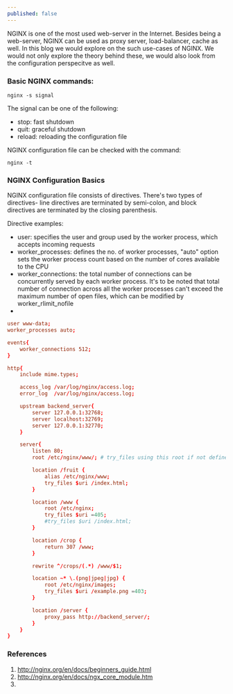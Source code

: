 ```yaml
---
published: false
---
```


NGINX is one of the most used web-server in the Internet. Besides being a web-server, NGINX can be used as proxy server, load-balancer, cache as well. In this blog we would explore on the such use-cases of NGINX. We would not only explore the theory behind these, we would also look from the configuration perspecitve as well.

### Basic NGINX commands:
```
nginx -s signal
```
The signal can be one of the following:
- stop: fast shutdown
- quit: graceful shutdown
- reload: reloading the configuration file

NGINX configuration file can be checked with the command:
```
nginx -t
```


### NGINX Configuration Basics

NGINX configuration file consists of directives. There's two types of directives- line directives are terminated by semi-colon, and block directives are terminated by the closing parenthesis. 

Directive examples:
- user: specifies the user and group used by the worker process, which accepts incoming requests
- worker_processes: defines the no. of worker processes, "auto" option sets the worker process count based on the number of cores available to the CPU
- worker_connections: the total number of connections can be concurrently served by each worker process. It's to be noted that total number of connection across all the worker processes can't exceed the maximum number of open files, which can be modified by worker_rlimit_nofile
- 

```conf
user www-data;
worker_processes auto;

events{
    worker_connections 512;
}

http{
    include mime.types;

    access_log /var/log/nginx/access.log;
    error_log  /var/log/nginx/access.log;

    upstream backend_server{
        server 127.0.0.1:32768;
        server localhost:32769;
        server 127.0.0.1:32770;
    }

    server{
        listen 80;
        root /etc/nginx/www/; # try_files using this root if not defined

        location /fruit {
            alias /etc/nginx/www;
            try_files $uri /index.html;
        }

        location /www {
            root /etc/nginx;
            try_files $uri =405;
            #try_files $uri /index.html;
        }

        location /crop {
            return 307 /www;
        }

        rewrite ^/crops/(.*) /www/$1;

        location ~* \.(png|jpeg|jpg) {
            root /etc/nginx/images;
            try_files $uri /example.png =403;
        }

        location /server {
            proxy_pass http://backend_server/;
        }
    }
}
```

### References
1. http://nginx.org/en/docs/beginners_guide.html
2. http://nginx.org/en/docs/ngx_core_module.htm
3. 









